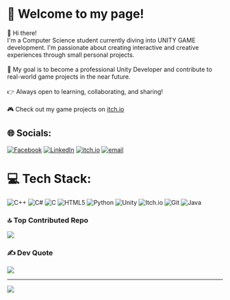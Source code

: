 # 💫 Welcome to my page!
👋 Hi there!<br>I'm a Computer Science student currently diving into UNITY GAME development. I'm passionate about creating interactive and creative experiences through small personal projects.<br><br> 🎯 My goal is to become a professional Unity Developer and contribute to real-world game projects in the near future.<br><br>👉 Always open to learning, collaborating, and sharing!<br><br>🎮 Check out my game projects on [itch.io](https://trsilwi.itch.io/)

## 🌐 Socials:
[![Facebook](https://img.shields.io/badge/Facebook-%231877F2.svg?logo=Facebook&logoColor=white)](https://facebook.com/https://www.facebook.com/rank.tran) [![LinkedIn](https://img.shields.io/badge/LinkedIn-%230077B5.svg?logo=linkedin&logoColor=white)](https://linkedin.com/in/https://www.linkedin.com/in/duy-anh-tran-074243242/) [![itch.io](https://img.shields.io/badge/itch.io-FA5C5C?logo=itch.io&logoColor=white)]([https://yourusername.itch.io](https://trsilwi.itch.io/)) [![email](https://img.shields.io/badge/Email-D14836?logo=gmail&logoColor=white)](mailto:duyanh2777@gmail.com) 

# 💻 Tech Stack:
![C++](https://img.shields.io/badge/c++-%2300599C.svg?style=for-the-badge&logo=c%2B%2B&logoColor=white) ![C#](https://img.shields.io/badge/c%23-%23239120.svg?style=for-the-badge&logo=csharp&logoColor=white) ![C](https://img.shields.io/badge/c-%2300599C.svg?style=for-the-badge&logo=c&logoColor=white) ![HTML5](https://img.shields.io/badge/html5-%23E34F26.svg?style=for-the-badge&logo=html5&logoColor=white) ![Python](https://img.shields.io/badge/python-3670A0?style=for-the-badge&logo=python&logoColor=ffdd54) ![Unity](https://img.shields.io/badge/unity-%23000000.svg?style=for-the-badge&logo=unity&logoColor=white) ![Itch.io](https://img.shields.io/badge/Itch-%23FF0B34.svg?style=for-the-badge&logo=Itch.io&logoColor=white) ![Git](https://img.shields.io/badge/git-%23F05033.svg?style=for-the-badge&logo=git&logoColor=white) ![Java](https://img.shields.io/badge/java-%23ED8B00.svg?style=for-the-badge&logo=openjdk&logoColor=white)

### 🔝 Top Contributed Repo
![](https://github-contributor-stats.vercel.app/api?username=trsilwi02&limit=5&theme=dark&combine_all_yearly_contributions=true)

### ✍️ Dev Quote
![](https://quotes-github-readme.vercel.app/api?type=horizontal&theme=dark)

---
[![](https://visitcount.itsvg.in/api?id=trsilwi02&icon=0&color=0)](https://visitcount.itsvg.in)

<!-- Proudly created with GPRM ( https://gprm.itsvg.in ) -->
